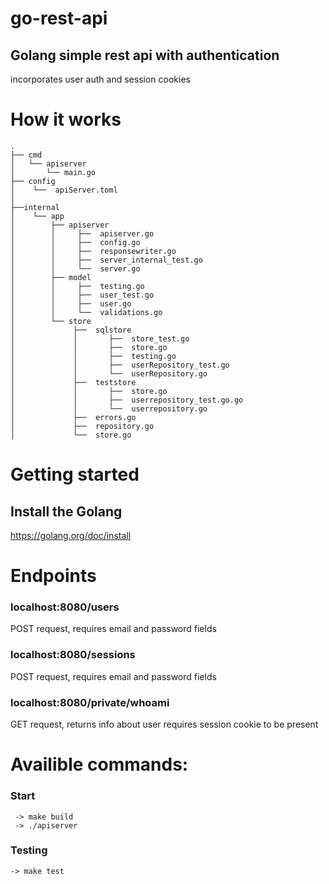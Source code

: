 # go-rest-api

## Golang simple rest api with authentication
incorporates user auth and session cookies

# How it works
```
.
├── cmd
│   └── apiserver        
│       └── main.go      
├── config
│    └──  apiServer.toml  
│
├──internal
│    └── app               
│        ├── apiserver
│        │     ├──  apiserver.go
│        │     ├──  config.go
│        │     ├──  responsewriter.go
│        │     ├──  server_internal_test.go
│        │     └──  server.go
│        ├── model
│        │     ├──  testing.go
│        │     ├──  user_test.go
│        │     ├──  user.go
│        │     └──  validations.go
│        └── store
│             ├──  sqlstore
│             │       ├──  store_test.go
│             │       ├──  store.go
│             │       ├──  testing.go
│             │       ├──  userRepository_test.go
│             │       └──  userRepository.go
│             ├──  teststore
│             │       ├──  store.go
│             │       ├──  userrepository_test.go.go
│             │       └──  userrepository.go
│             ├──  errors.go
│             ├──  repository.go
│             └──  store.go        

```

# Getting started

## Install the Golang
https://golang.org/doc/install

# Endpoints

### localhost:8080/users
 POST request, requires email and password fields

### localhost:8080/sessions 
POST request, requires email and password fields

### localhost:8080/private/whoami
GET request, returns info about user requires session cookie to be present

# Availible commands:

### Start
```
 -> make build
 -> ./apiserver 
``` 
### Testing
```
-> make test 
```
